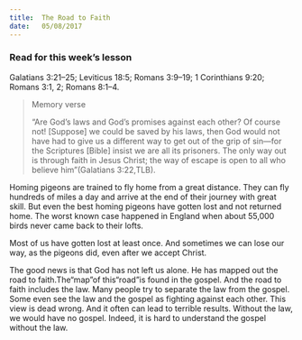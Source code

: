 ```yaml
---
title:  The Road to Faith
date:   05/08/2017
---
```


### Read for this week’s lesson
Galatians 3:21–25; Leviticus 18:5; Romans 3:9–19; 1 Corinthians 9:20; Romans 3:1, 2; Romans 8:1–4.

> <p>Memory verse</p>
> “Are God’s laws and God’s promises against each other? Of course not! [Suppose] we could be saved by his laws, then God would not have had to give us a different way to get out of the grip of sin—for the Scriptures [Bible] insist we are all its prisoners. The only way out is through faith in Jesus Christ; the way of escape is open to all who believe him”(Galatians 3:22,TLB).

Homing pigeons are trained to fly home from a great distance. They can fly hundreds of miles a day and arrive at the end of their journey with great skill. But even the best homing pigeons have gotten lost and not returned home. The worst known case happened in England when about 55,000 birds never came back to their lofts.

Most of us have gotten lost at least once. And sometimes we can lose our way, as the pigeons did, even after we accept Christ.

The good news is that God has not left us alone. He has mapped out the road to faith.The“map”of this“road”is found in the gospel. And the road to faith includes the law. Many people try to separate the law from the gospel. Some even see the law and the gospel as fighting against each other. This view is dead wrong. And it often can lead to terrible results. Without the law, we would have no gospel. Indeed, it is hard to understand the gospel without the law.